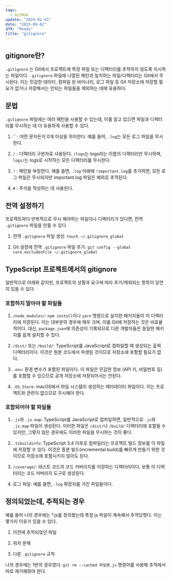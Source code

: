 ```yaml
---
tags:
  - GitHub
update: "2024-02-01"
date: "2023-09-02"
상태: "Ready"
title: "gitignore"
---
```

## gitignore란?

`.gitignore` 는 Git에서 프로젝트에 특정 파일 또는 디렉터리를 추적하지 않도록 지시하는 파일이다. `.gitignore` 파일에 나열된 패턴과 일치하는 파일/디렉터리는 Git에서 무시된다. 이는 민감한 데이터, 컴파일 된 바이너리, 로그 파일 등 Git 저장소에 저장할 필요가 없거나 저장해서는 안되는 파일들을 제외하는 데에 유용하다. 

## 문법

`.gitignore` 파일에는 여러 패턴을 사용할 수 있는데, 이를 알고 있으면 파일과 디렉터리를 무시하는 데 더 유용하게 사용할 수 있다.

1. `` : 어떤 문자든지 0개 이상을 의미한다. 예를 들어, `.log`는 모든 로그 파일을 무시한다.

1. `/` : 디렉터리 구분자로 사용된다. `/logs`는 logs라는 이름의 디렉터리만 무시하며, `logs/`는 logs로 시작하는 모든 디렉터리를 무시한다.

1. `!` : 패턴을 부정한다. 예를 들면, `.log` 아래에 `!important.log`를 추가하면, 모든 로그 파일은 무시되지만 important.log 파일은 예외로 추적된다.

1. `#` : 주석을 작성하는 데 사용된다.

## 전역 설정하기

프로젝트마다 반복적으로 무시 해야하는 파일이나 디렉터리가 있다면, 전역 `.gitignore` 파일을 만들 수 있다.

1. 전역 `.gitignore` 파일 생성: `touch ~/.gitignore_global`

1. Git 설정에 전역 `.gitignore` 파일 추가: `git config --global core.excludesFile ~/.gitignore_global`

## TypeScript 프로젝트에서의 gitignore

일반적으로 아래와 같지만, 프로젝트의 상황과 요구에 따라 추가/제외되는 항목이 당연히 있을 수 있다. 

### 포함하지 말아야 할 파일들

1. `/node_modules/`: `npm install`이나 `yarn` 명령으로 설치한 패키지들이 이 디렉터리에 저장된다. 이는 대부분의 경우에 매우 크며, 이를 Git에 저장하는 것은 비효율적이다. 대신, `package.json`에 의존성이 기록되므로 다른 개발자들은 동일한 패키지를 쉽게 설치할 수 있다.

1. `/dist/` 또는 `/build/`: TypeScript를 JavaScript로 컴파일할 때 생성되는 출력 디렉터리이다. 이것은 원본 코드에서 파생된 것이므로 저장소에 포함할 필요가 없다.

1. `.env`: 환경 변수가 포함된 파일이다. 이 파일은 민감한 정보 (API 키, 비밀번호 등)를 포함할 수 있으므로 공개 저장소에 저장되어서는 안된다.

1. `.DS_Store`: macOS에서 파일 시스템이 생성하는 메타데이터 파일이다. 이는 프로젝트와 관련이 없으므로 무시해야 한다.

### 포함되어야 할 파일들

1. `.js`와 `.js.map`: TypeScript를 JavaScript로 컴파일하면, 일반적으로 `.js`와 `.js.map` 파일이 생성된다. 이러한 파일은 `/dist/`나 `/build/` 디렉터리에 포함될 수 있지만, 그렇지 않은 경우에도 이러한 파일을 무시하는 것이 좋다.

1. `.tsbuildinfo`: TypeScript 3.4 이후로 컴파일러는 프로젝트 빌드 정보를 이 파일에 저장할 수 있다. 이것은 증분 빌드(incremental build)를 빠르게 만들기 위한 것이므로 저장소에 포함시키지 않아도 된다.

1. `/coverage/`: 테스트 코드의 코드 커버리지를 저장하는 디렉터리이다. 보통 이 디렉터리는 코드 커버리지 도구로 생성된다.

1. 로그 파일: 예를 들면, `.log` 확장자를 가진 파일들이다.

## 정의되었는데, 추적되는 경우

예를 들어 나의 경우에는 *.js를 정의했는데 특정 js 파일이 계속해서 추적당했다. 이는 몇가지 이유가 있을 수 있다. 

1. 이전에 추적되었던 파일

1. 위치 문제

1. 다른 `.gitignore` 규칙

나의 경우에는 1번의 경우였다. `git rm --cached 파일명.js` 명령어를 사용해 추적에서 따로 제거해줘야 한다. 



